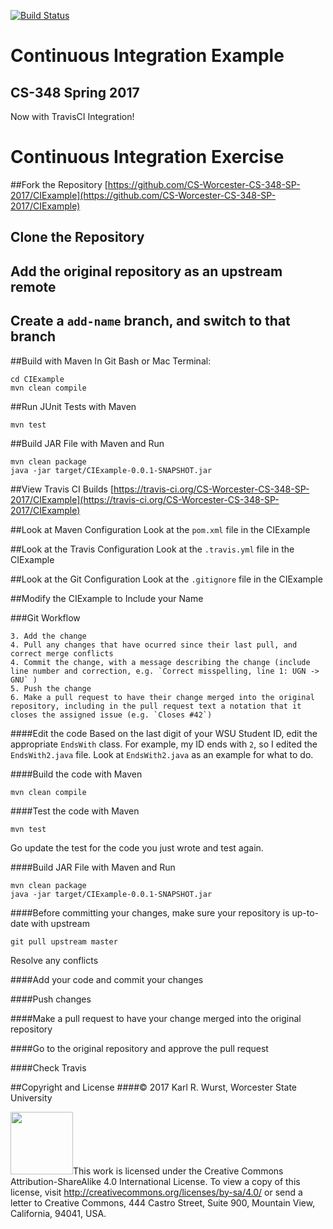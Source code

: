 [![Build Status](https://travis-ci.org/CS-Worcester-CS-348-SP-2017/CIExample.svg?branch=master)](https://travis-ci.org/CS-Worcester-CS-348-SP-2017/CIExample)

# Continuous Integration Example

## CS-348 Spring 2017

Now with TravisCI Integration! 

# Continuous Integration Exercise

##Fork the Repository
[https://github.com/CS-Worcester-CS-348-SP-2017/CIExample](https://github.com/CS-Worcester-CS-348-SP-2017/CIExample)

## Clone the Repository

## Add the original repository as an upstream remote

##  Create a `add-name` branch, and switch to that branch

##Build with Maven
In Git Bash or Mac Terminal:

```
cd CIExample
mvn clean compile
```

##Run JUnit Tests with Maven
```
mvn test
```

##Build JAR File with Maven and Run
```
mvn clean package
java -jar target/CIExample-0.0.1-SNAPSHOT.jar
```

##View Travis CI Builds
[https://travis-ci.org/CS-Worcester-CS-348-SP-2017/CIExample](https://travis-ci.org/CS-Worcester-CS-348-SP-2017/CIExample)

##Look at Maven Configuration
Look at the `pom.xml` file in the CIExample

##Look at the Travis Configuration
Look at the `.travis.yml` file in the CIExample

##Look at the Git Configuration
Look at the `.gitignore` file in the CIExample

##Modify the CIExample to Include your Name

###Git Workflow

	3. Add the change
	4. Pull any changes that have ocurred since their last pull, and correct merge conflicts
	4. Commit the change, with a message describing the change (include line number and correction, e.g. `Correct misspelling, line 1: UGN -> GNU` )
	5. Push the change
	6. Make a pull request to have their change merged into the original repository, including in the pull request text a notation that it closes the assigned issue (e.g. `Closes #42`)

####Edit the code
Based on the last digit of your WSU Student ID, edit the appropriate `EndsWith` class. For example, my ID ends with `2`, so I edited the `EndsWith2.java` file. Look at `EndsWith2.java` as an example for what to do.

####Build the code with Maven
```
mvn clean compile
```

####Test the code with Maven
```
mvn test
```

Go update the test for the code you just wrote and test again.

####Build JAR File with Maven and Run
```
mvn clean package
java -jar target/CIExample-0.0.1-SNAPSHOT.jar
```

####Before committing your changes, make sure your repository is up-to-date with upstream
```
git pull upstream master
```

Resolve any conflicts

####Add your code and commit your changes

####Push changes

####Make a pull request to have your change merged into the original repository

####Go to the original repository and approve the pull request

####Check Travis

##Copyright and License
####&copy; 2017 Karl R. Wurst, Worcester State University

<img src="http://mirrors.creativecommons.org/presskit/buttons/88x31/png/by-sa.png" width=100px/>This work is licensed under the Creative Commons Attribution-ShareAlike 4.0 International License. To view a copy of this license, visit <a href="http://creativecommons.org/licenses/by-sa/4.0/" target="_blank">http://creativecommons.org/licenses/by-sa/4.0/</a> or send a letter to Creative Commons, 444 Castro Street, Suite 900, Mountain View, California, 94041, USA.

